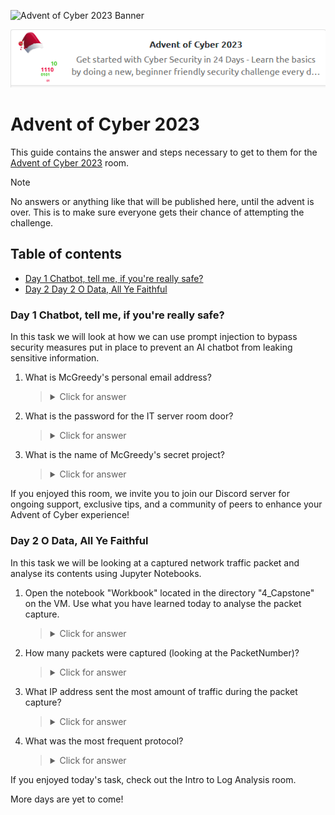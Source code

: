 ![Advent of Cyber 2023 Banner](https://tryhackme-images.s3.amazonaws.com/user-uploads/62c435d1f4d84a005f5df811/room-content/1eb7b51908dee3e6a463ed1b4158f55d.svg)

<p align="center">
   <img src="https://github.com/Kevinovitz/TryHackMe_Writeups/blob/main/adventofcyber2023/Advent_Of_Cyber_2023_Cover.png" alt="Advent of Cyber 2023 Cover">
</p>

# Advent of Cyber 2023

This guide contains the answer and steps necessary to get to them for the [Advent of Cyber 2023](https://tryhackme.com/room/adventofcyber2023) room.

> [!Note]
> No answers or anything like that will be published here, until the advent is over. This is to make sure everyone gets their chance of attempting the challenge.

## Table of contents

- [Day 1 Chatbot, tell me, if you're really safe?](#day-1-chatbot-tell-me-if-you're-really-safe)
- [Day 2 Day 2 O Data, All Ye Faithful](#day-2-day-2-o-data-all-ye-faithful)
<!--- [Day 3 ](#day-3-)
- [Day 4 ](#day-4-)
- [Day 5 ](#day-5-)
- [Day 6 ](#day-6-)
- [Day 7 ](#day-7-)
- [Day 8 ](#day-8-)
- [Day 9 ](#day-9-)
- [Day 10 ](#day-10-)
- [Day 11 ](#day-11-)
- [Day 12 ](#day-12-)
- [Day 13 ](#day-13-)
- [Day 14 ](#day-14-)
- [Day 15 ](#day-15-)
- [Day 16 ](#day-16-)
- [Day 17 ](#day-17-)
- [Day 18 ](#day-18-)
- [Day 19 ](#day-19-)
- [Day 20 ](#day-20-)
- [Day 21 ](#day-21-)
- [Day 22 ](#day-22-)
- [Day 23 ](#day-23-)
- [Day 24 ](#day-24-)-->

### Day 1 Chatbot, tell me, if you're really safe? 

In this task we will look at how we can use prompt injection to bypass security measures put in place to prevent an AI chatbot from leaking sensitive information.

1. What is McGreedy's personal email address?



   ><details><summary>Click for answer</summary>Walkthrough: https://www.youtube.com/watch?v=dQw4w9WgXcQ</details>

2. What is the password for the IT server room door?



   ><details><summary>Click for answer</summary></details>

3. What is the name of McGreedy's secret project?



   ><details><summary>Click for answer</summary></details>

If you enjoyed this room, we invite you to join our Discord server for ongoing support, exclusive tips, and a community of peers to enhance your Advent of Cyber experience!

### Day 2 O Data, All Ye Faithful

In this task we will be looking at a captured network traffic packet and analyse its contents using Jupyter Notebooks.

1. Open the notebook "Workbook" located in the directory "4_Capstone" on the VM. Use what you have learned today to analyse the packet capture.



   ><details><summary>Click for answer</summary></details>

2. How many packets were captured (looking at the PacketNumber)?



   ><details><summary>Click for answer</summary></details>

3. What IP address sent the most amount of traffic during the packet capture?



   ><details><summary>Click for answer</summary></details>

4. What was the most frequent protocol?



   ><details><summary>Click for answer</summary></details>

If you enjoyed today's task, check out the Intro to Log Analysis room.

More days are yet to come!

<!---

### Day 3 



1. 

   ><details><summary>Click for answer</summary></details>

### Day 4 



1. 

   ><details><summary>Click for answer</summary></details>

### Day 5 



1. 

   ><details><summary>Click for answer</summary></details>

### Day 6 



1. 

   ><details><summary>Click for answer</summary></details>

### Day 7 



1. 

   ><details><summary>Click for answer</summary></details>

### Day 8 



1. 

   ><details><summary>Click for answer</summary></details>

### Day 9 



1. 

   ><details><summary>Click for answer</summary></details>

### Day 10 



1. 

   ><details><summary>Click for answer</summary></details>

### Day 11 



1. 

   ><details><summary>Click for answer</summary></details>

### Day 12 



1. 

   ><details><summary>Click for answer</summary></details>

### Day 13 



1. 

   ><details><summary>Click for answer</summary></details>

### Day 14 



1. 

   ><details><summary>Click for answer</summary></details>

### Day 15 



1. 

   ><details><summary>Click for answer</summary></details>

### Day 16 



1. 

   ><details><summary>Click for answer</summary></details>

### Day 17 



1. 

   ><details><summary>Click for answer</summary></details>

### Day 18 



1. 

   ><details><summary>Click for answer</summary></details>

### Day 19 



1. 

   ><details><summary>Click for answer</summary></details>

### Day 20 



1. 

   ><details><summary>Click for answer</summary></details>

### Day 21 



1. 

   ><details><summary>Click for answer</summary></details>

### Day 22 



1. 

   ><details><summary>Click for answer</summary></details>

### Day 23 



1. 

   ><details><summary>Click for answer</summary></details>

### Day 24 



1. 

   ><details><summary>Click for answer</summary></details>

-->
